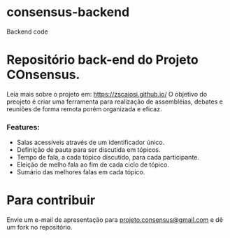 # consensus-backend
Backend code

# Repositório back-end do Projeto COnsensus.
Leia mais sobre o projeto em: https://zscaiosi.github.io/
O objetivo do preojeto é criar uma ferramenta para realização de assembléias, debates e reuniões de forma remota porém organizada e eficaz.

### Features:
- Salas acessíveis através de um identificador único.
- Definição de pauta para ser discutida em tópicos.
- Tempo de fala, a cada tópico discutido, para cada participante.
- Eleição de melho fala ao fim de cada ciclo de tópico.
- Sumário das melhores falas em cada tópico.

# Para contribuir
Envie um e-mail de apresentação para projeto.consensus@gmail.com e dê um fork no repositório.
